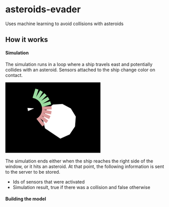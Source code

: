 # asteroids-evader
Uses machine learning to avoid collisions with asteroids

## How it works
#### Simulation

The simulation runs in a loop where a ship travels east and potentially collides with an asteroid.  Sensors attached to the ship change color on contact.

![screenshot](https://raw.githubusercontent.com/dan-silver/asteroids-evader/master/screenshot.png)

The simulation ends either when the ship reaches the right side of the window, or it hits an asteroid.  At that point, the following information is sent to the server to be stored.
 * Ids of sensors that were activated
 * Simulation result, true if there was a collision and false otherwise

#### Building the model
